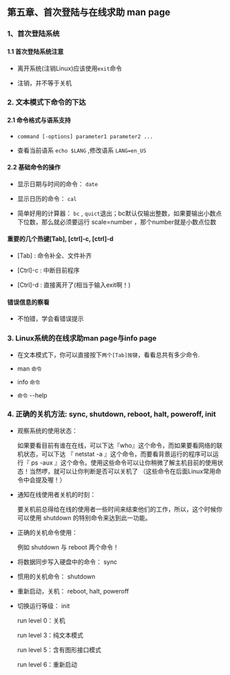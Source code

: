 ## 第五章、首次登陆与在线求助 man page

### 1、首次登陆系统

#### 1.1 首次登陆系统注意

* 离开系统(注销Linux)应该使用`exit`命令

* 注销，并不等于关机

### 2. 文本模式下命令的下达

#### 2.1 命令格式与语系支持 

* ` command [-options] parameter1 parameter2 ... `

* 查看当前语系  `echo $LANG` ,修改语系 `LANG=en_US`

#### 2.2 基础命令的操作

* 显示日期与时间的命令： `date`

* 显示日历的命令： `cal`

* 简单好用的计算器： `bc` , `quict`退出；bc默认仅输出整数，如果要输出小数点下位数，那么就必须要运行 scale=number ，那个number就是小数点位数

#### 重要的几个热键[Tab], [ctrl]-c, [ctrl]-d

* [Tab] : 命令补全、文件补齐

* [Ctrl]-c : 中断目前程序

* [Ctrl]-d : 直接离开了(相当于输入exit啊！)

#### 错误信息的察看

* 不怕错，学会看错误提示

### 3. Linux系统的在线求助man page与info page

* 在文本模式下，你可以直接按下`两个[Tab]按键`，看看总共有多少命令.

* man `命令`

* info `命令`

* `命令`  --help


### 4. 正确的关机方法: sync, shutdown, reboot, halt, poweroff, init

* 观察系统的使用状态：

	如果要看目前有谁在在线，可以下达『who』这个命令，而如果要看网络的联机状态，可以下达 『 netstat -a 』这个命令，而要看背景运行的程序可以运行『 ps -aux 』这个命令。使用这些命令可以让你稍微了解主机目前的使用状态！当然啰，就可以让你判断是否可以关机了 （这些命令在后面Linux常用命令中会提及喔！）

* 通知在线使用者关机的时刻：

	要关机前总得给在线的使用者一些时间来结束他们的工作，所以，这个时候你可以使用 shutdown 的特别命令来达到此一功能。

* 正确的关机命令使用：

	例如 shutdown 与 reboot 两个命令！

* 将数据同步写入硬盘中的命令： sync

* 惯用的关机命令： shutdown

* 重新启动，关机： reboot, halt, poweroff

* 切换运行等级： init

	run level 0：关机
	
	run level 3：纯文本模式
	
	run level 5：含有图形接口模式
	
	run level 6：重新启动





